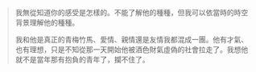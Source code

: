 > 我無從知道你的感受是怎樣的。不能了解他的種種，但我可以依當時的時空背景理解他的種種。
>
> 我和他是真正的青梅竹馬、愛情、親情還是友情我都混成一團。他有才氣、也有理想，只是不知從那一天開始他被酒色財氣虛偽的社會拉走了。我想他就不是當年那有抱負的青年了，攔不住了。
